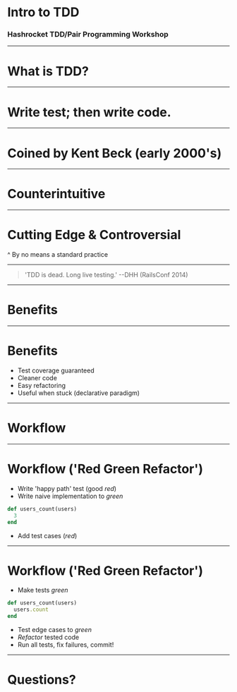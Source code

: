 <!---
This slidedeck designed for use with Deckset: http://www.decksetapp.com/
-->

# Intro to TDD

### Hashrocket TDD/Pair Programming Workshop

---

# What is TDD?

---

# Write test; then write code.

---

# Coined by Kent Beck (early 2000's)

---

# Counterintuitive

---

# Cutting Edge & Controversial

^ By no means a standard practice

---

> 'TDD is dead. Long live testing.'
--DHH (RailsConf 2014)

---

# Benefits

---

# Benefits

- Test coverage guaranteed
- Cleaner code
- Easy refactoring
- Useful when stuck (declarative paradigm)

---

# Workflow

---

# Workflow ('Red Green Refactor')

- Write 'happy path' test (good *red*)
- Write naive implementation to *green*

```ruby
def users_count(users)
  3
end
```

- Add test cases (*red*)

---

# Workflow ('Red Green Refactor')

- Make tests *green*

```ruby
def users_count(users)
  users.count
end
```

- Test edge cases to *green*
- *Refactor* tested code
- Run all tests, fix failures, commit!

---

# Questions?
